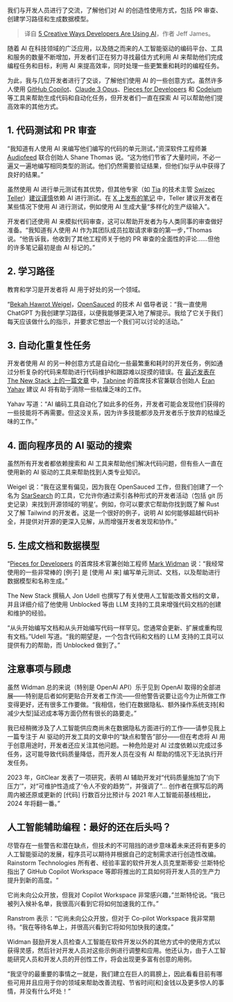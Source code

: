 
<!--
title: 开发者使用 AI 的 5 种创意方式
cover: https://cdn.thenewstack.io/media/2024/07/4b855ebb-bruce-mars-fwvmhua_wby-unsplash.jpg
-->

我们与开发人员进行了交流，了解他们对 AI 的创造性使用方式，包括 PR 审查、创建学习路径和生成数据模型。

> 译自 [5 Creative Ways Developers Are Using AI](https://thenewstack.io/5-creative-ways-developers-are-using-ai/)，作者 Jeff James。

随着 AI 在科技领域的广泛应用，以及随之而来的人工智能驱动的编码平台、工具和服务的数量不断增加，开发者们正在努力寻找最佳方式利用 AI 来帮助他们完成编程任务和目标，利用 AI 来提高效率，同时处理一些更繁重和耗时的编程任务。

为此，我与几位开发者进行了交谈，了解他们使用 AI 的一些创意方式。虽然许多人使用 [GitHub Copilot](https://github.com/features/copilot)、[Claude 3 Opus](https://www.anthropic.com/news/claude-3-family)、[Pieces for Developers](https://pieces.app/) 和 [Codeium](https://codeium.com/) 等工具来帮助生成代码和自动化任务，但开发者们一直在探索 AI 可以帮助他们提高效率的其他方式。

## 1. 代码测试和 PR 审查

“我知道有人使用 AI 来编写他们编写的代码的单元测试，”资深软件工程师兼 [Audiofeed](https://audiofeed.ai/) 联合创始人 Shane Thomas 说。“这为他们节省了大量时间，不必一遍又一遍地编写相同类型的测试。他们仍然需要验证结果，但他们似乎从中获得了良好的结果。”

虽然使用 AI 进行单元测试有其优势，但其他专家（如 [Tia](https://asktia.com/) 的技术主管 [Swizec Teller](https://www.linkedin.com/in/swizec/)）[建议谨慎](https://swizec.com/blog/why-you-shouldnt-use-ai-to-write-your-tests/)依赖 AI 进行测试。在 [X 上发布的笔记](https://x.com/Swizec/status/1793006221630533813) 中，Teller 建议开发者在某些情况下使用 AI 进行测试，例如使用 AI 生成大量“多样化的生产级输入”。

开发者们还使用 AI 来模拟代码审查，这可以帮助开发者为与人类同事的审查做好准备。“我知道有人使用 AI 作为其团队成员拉取请求审查的第一步，”Thomas 说。“他告诉我，他收到了其他工程师关于他的 PR 审查的全面性的评论……但他的许多笔记最初是由 AI 标记的。”

## 2. 学习路径

教育和学习是开发者将 AI 用于好处的另一个领域。

“[Bekah Hawrot Weigel](https://www.linkedin.com/in/bekah-hawrot-weigel/)，[OpenSauced](https://opensauced.pizza/) 的技术 AI 倡导者说：“我一直使用 ChatGPT 为我创建学习路径，以便我能够更深入地了解提示。我给了它关于我们每天应该做什么的指示，并要求它想出一个我们可以讨论的活动。”

## 3. 自动化重复性任务

开发者使用 AI 的另一种创意方式是自动化一些最繁重和耗时的开发任务，例如通过分析复杂的代码来帮助进行代码维护和跟踪难以捉摸的错误。在 [最近发表在 The New Stack 上的一篇文章](https://thenewstack.io/5-software-development-skills-ai-will-render-obsolete/) 中，[Tabnine](https://www.tabnine.com/) 的首席技术官兼联合创始人 [Eran Yahav](https://www.linkedin.com/in/eranyahav/) 建议 AI 将有助于消除一些枯燥乏味的工作。

Yahav 写道：“AI 编码工具自动化了如此多的任务，开发者可能会发现他们获得的一些技能将不再需要。但这没关系，因为许多技能都涉及开发者乐于放弃的枯燥乏味的工作。”

## 4. 面向程序员的 AI 驱动的搜索

虽然所有开发者都依赖搜索和 AI 工具来帮助他们解决代码问题，但有些人一直在使用新的 AI 驱动的工具来帮助找到人类专业知识。

Weigel 说：“我在这里有偏见，因为我在 OpenSauced 工作，但我们创建了一个名为 [StarSearch](https://app.opensauced.pizza/star-search) 的工具，它允许你通过索引各种形式的开发者活动（包括 git 历史记录）来找到开源领域的‘明星’。例如，你可以要求它帮助你找到既了解 Rust 又了解 Tailwind 的开发者。这是一个很好的例子，说明 AI 如何能够超越代码补全，并提供对开源的更深入见解，从而增强开发者发现和协作。”

## 5. 生成文档和数据模型

“[Pieces for Developers](https://pieces.app/) 的首席技术官兼创始工程师 [Mark Widman](https://www.linkedin.com/in/mark-widman/) 说：“我经常使用的一些非常棒的 [例子] 是 [使用 AI 来] 编写单元测试、文档，以及帮助进行数据模型和名称生成。”

The New Stack 撰稿人 Jon Udell 也撰写了有关使用人工智能改善文档的文章，并且详细介绍了他使用 Unblocked 等由 LLM 支持的工具来增强代码文档的创建和维护的经验。

“从头开始编写文档和从头开始编写代码一样罕见。您通常会更新、扩展或重构现有文档。”Udell 写道。“我的期望是，一个包含代码和文档的 LLM 支持的工具可以提供有力的帮助，而 Unblocked 做到了。”

## 注意事项与顾虑

虽然 Widman 总的来说（特别是 OpenAI API）乐于见到 OpenAI 取得的全部进展——特别是后者如何更贴合开发者工作流——但他警告说要让迄今为止所做工作变得更好，还有很多工作要做。“我相信，他们在数据隐私、额外操作系统支持[和减少大型]延迟成本等方面仍然有很长的路要走。”

我已经稍微涉及了人工智能供应商尚未在数据隐私方面进行的工作——请参见我上一篇专注于 AI 驱动的开发工具的文章中的“缺点和警告”部分——但在考虑将 AI 用于创意用途时，开发者还应关注其他问题。一种危险是对 AI 过度依赖以完成过多任务，这可能导致代码质量降低，而开发人员在没有 AI 帮助的情况下无法执行开发任务。

2023 年，GitClear 发表了一项研究，表明 AI 辅助开发对“代码质量施加了‘向下压力’”，对“可维护性造成了‘令人不安的趋势’”，并强调了“... 创作者在撰写后的两周内被还原或更新的 [代码] 行数百分比预计与 2021 年人工智能前基线相比，2024 年将翻一番。”

## 人工智能辅助编程：最好的还在后头吗？

尽管存在一些警告和潜在缺点，但技术的不可阻挡的进步意味着未来还将有更多的人工智能驱动的发展，程序员可以期待并根据自己的定制需求进行创造性改编。Rainstorm Technologies 所有者、经验丰富的软件开发人员克里斯蒂安·兰斯特伦指出了 GitHub Copilot Workspace 等即将推出的工具如何将开发人员的生产力提升到新的高度。“

它尚未向公众开放，但我对 Copilot Workspace 非常感兴趣，”兰斯特伦说。“我已被列入候补名单，我很高兴看到它将如何加速我的工作。”

Ranstrom 表示：“它尚未向公众开放，但对于 Co-pilot Workspace 我非常期待。“我在等待名单上，并很高兴看到它将如何加快我的速度。”

Widman 鼓励开发人员检查人工智能在软件开发以外的其他方式中的使用方式以获得灵感，然后针对开发人员对这些示例进行调整和应用。他还认为，由于人工智能研究人员和开发人员的开创性工作，将会出现更多富有创意的用例。 

“我坚守的最重要的事情之一就是，我们建立在巨人的肩膀上，因此看看目前有哪些可用并且应用于你的领域来帮助改善流程、节省时间[和]金钱以及更多惊人的事情，并没有什么坏处！”

